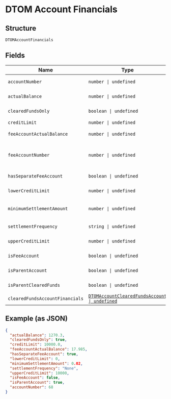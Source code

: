 
# DTOM Account Financials

## Structure

`DTOMAccountFinancials`

## Fields

| Name | Type | Tags | Description |
|  --- | --- | --- | --- |
| `accountNumber` | `number \| undefined` | Optional | 16 digit mAccount Number |
| `actualBalance` | `number \| undefined` | Optional | Balance of the mAccount |
| `clearedFundsOnly` | `boolean \| undefined` | Optional | Whether mAccount is cleared funds |
| `creditLimit` | `number \| undefined` | Optional | mAccount credit limit |
| `feeAccountActualBalance` | `number \| undefined` | Optional | Balance of the feeAccount |
| `feeAccountNumber` | `number \| undefined` | Optional | 16 digit feeAccount number (returns value if hasSeparateFeeAccount is 'true') |
| `hasSeparateFeeAccount` | `boolean \| undefined` | Optional | Whether mAccount has SeparateFeeAccount |
| `lowerCreditLimit` | `number \| undefined` | Optional | mAccount lower credit limit |
| `minimumSettlementAmount` | `number \| undefined` | Optional | mAccount minimum SettlementAmount. minimum value is '0.02' |
| `settlementFrequency` | `string \| undefined` | Optional | mAccount settlement frequency |
| `upperCreditLimit` | `number \| undefined` | Optional | mAccount upper credit limit |
| `isFeeAccount` | `boolean \| undefined` | Optional | whether mAccount is fee account |
| `isParentAccount` | `boolean \| undefined` | Optional | whether mAccount is parent account |
| `isParentClearedFunds` | `boolean \| undefined` | Optional | whether mAccount is parent account |
| `clearedFundsAccountFinancials` | [`DTOMAccountClearedFundsAccount \| undefined`](../../doc/models/dtom-account-cleared-funds-account.md) | Optional | - |

## Example (as JSON)

```json
{
  "actualBalance": 1270.3,
  "clearedFundsOnly": true,
  "creditLimit": 10000.0,
  "feeAccountActualBalance": 17.985,
  "hasSeparateFeeAccount": true,
  "lowerCreditLimit": 0,
  "minimumSettlementAmount": 0.02,
  "settlementFrequency": "None",
  "upperCreditLimit": 10000,
  "isFeeAccount": false,
  "isParentAccount": true,
  "accountNumber": 68
}
```

